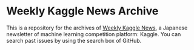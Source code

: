 # Weekly Kaggle News Archive

This is a repository for the archives of [Weekly Kaggle News](https://www.getrevue.co/profile/upura), a Japanese newsletter of machine learning competition platform: Kaggle.
You can search past issues by using the search box of GitHub.
